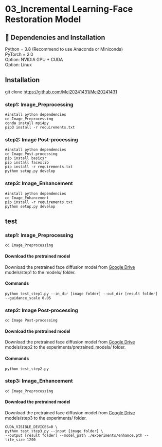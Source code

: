 # 03_Incremental Learning-Face Restoration Model   
## 🔧 Dependencies and Installation
Python = 3.8 (Recommend to use Anaconda or Miniconda)  
PyTorch = 2.0  
Option: NVIDIA GPU + CUDA  
Option: Linux  
## Installation
git clone https://github.com/Mei20241431/Mei20241431

### step1: Image_Preprocessing 
```
#install python dependencies  
cd Image_Preprocessing
conda install mpi4py  
pip3 install -r requirements.txt 
```

### step2: Image Post-processing
```
#install python dependencies  
cd Image Post-processing  
pip install basicsr  
pip install facexlib  
pip install -r requirements.txt  
python setup.py develop
```

### step3: Image_Enhancement
```
#install python dependencies   
cd Image_Enhancement   
pip install -r requirements.txt   
python setup.py develop
```

## test

### step1: Image_Preprocessing
```
cd Image_Preprocessing
```
#### Download the pretrained model
Download the pretrained face diffusion model from [Google Drive](https://drive.google.com/drive/folders/1_bG2PMJcJR3aq1B5pAvy0hXHcodGICxe?usp=drive_link) models/step1 to the models/ folder.


#### Commands
```
python test_step1.py --in_dir [image folder] --out_dir [result folder]  --guidance_scale 0.05
```

### step2: Image Post-processing
```
cd Image Post-processing
```
#### Download the pretrained model
Download the pretrained face diffusion model from [Google Drive](https://drive.google.com/drive/folders/1_bG2PMJcJR3aq1B5pAvy0hXHcodGICxe?usp=drive_link) models/step2 to the experiments/pretrained_models/ folder.


#### Commands
```
python test_step2.py
```



### step3: Image_Enhancement  
```
cd Image_Preprocessing
```
#### Download the pretrained model
Download the pretrained face diffusion model from [Google Drive](https://drive.google.com/drive/folders/1_bG2PMJcJR3aq1B5pAvy0hXHcodGICxe?usp=drive_link) models/step3 to the experiments/ folder.
``` 
CUDA_VISIBLE_DEVICES=0 \
python test_step3.py --input [image folder] \
--output [result folder] --model_path ./experiments/enhance.pth --tile_size 1200
```



<!--
**Mei20241431/Mei20241431** is a ✨ _special_ ✨ repository because its `README.md` (this file) appears on your GitHub profile.

Here are some ideas to get you started:

- 🔭 I’m currently working on ...
- 🌱 I’m currently learning ...
- 👯 I’m looking to collaborate on ...
- 🤔 I’m looking for help with ...
- 💬 Ask me about ...
- 📫 How to reach me: ...
- 😄 Pronouns: ...
- ⚡ Fun fact: ...
-->
